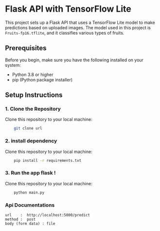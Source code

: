 # Flask API with TensorFlow Lite

This project sets up a Flask API that uses a TensorFlow Lite model to make predictions based on uploaded images. The model used in this project is `Fruits-fp16.tflite`, and it classifies various types of fruits.

## Prerequisites

Before you begin, make sure you have the following installed on your system:

- Python 3.8 or higher
- pip (Python package installer)

## Setup Instructions

### 1. Clone the Repository

Clone this repository to your local machine:

```bash
    git clone url
```

### 2. install dependency

Clone this repository to your local machine:

```bash
    pip install -r requirements.txt
```

### 3. Run the app flask !

Clone this repository to your local machine:

```bash
    python main.py
```

### Api Documentations

``` http
url    :  http://localhost:5000/predict
method :  post
body (form data) : file

```



